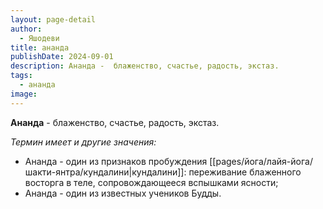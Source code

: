 ```yaml
---
layout: page-detail
author:
  - Яшодеви
title: ананда
publishDate: 2024-09-01
description: Ананда -  блаженство, счастье, радость, экстаз.
tags:
  - ананда
image:
---
```

**Ананда** -  блаженство, счастье, радость, экстаз.

*Термин имеет и другие значения:*

- Ананда - один из признаков пробуждения [[pages/йога/лайя-йога/шакти-янтра/кундалини|кундалини]]: переживание блаженного восторга в теле, сопровождающееся вспышками ясности;
- Ананда - один из известных учеников Будды.

